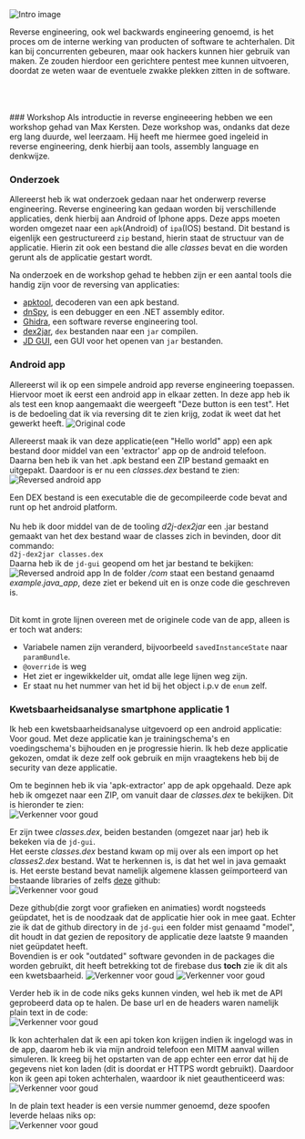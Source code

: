 <img src="./images/reverse-engineering/reverse-intro.jpg" alt="Intro image" class="phishing_img">
<p style="margin-top: 14px;">Reverse engineering, ook wel backwards engineering genoemd, is het proces om de interne werking
van producten of software te achterhalen. Dit kan bij concurrenten gebeuren, maar ook hackers kunnen hier 
gebruik van maken. Ze zouden hierdoor een gerichtere pentest mee kunnen uitvoeren, doordat ze weten waar de eventuele
zwakke plekken zitten in de software.
</p>
<br />
<br />
<br />
### Workshop
Als introductie in reverse engineeering hebben we een workshop gehad van Max Kersten. Deze workshop
was, ondanks dat deze erg lang duurde, wel leerzaam. Hij heeft me hiermee goed ingeleid in reverse engineering, denk hierbij
aan tools, assembly language en denkwijze.

### Onderzoek
Allereerst heb ik wat onderzoek gedaan naar het onderwerp reverse engineering. Reverse engineering kan gedaan worden bij verschillende applicaties,
denk hierbij aan Android of Iphone apps. Deze apps moeten worden omgezet naar een ``apk``(Android) of ``ipa``(IOS) bestand.
Dit bestand is eigenlijk een gestructureerd ``zip`` bestand, hierin staat de structuur van de applicatie. Hierin zit ook een bestand
die alle *classes*  bevat en die worden gerunt als de applicatie gestart wordt.


Na onderzoek en de workshop gehad te hebben zijn er een aantal tools die handig zijn voor de reversing van applicaties:
- [apktool](https://ibotpeaches.github.io/Apktool/), decoderen van een apk bestand.
- [dnSpy](https://github.com/dnSpy/dnSpy), is een debugger en een .NET assembly editor.
- [Ghidra](https://ghidra-sre.org/), een software reverse engineering tool.
- [dex2jar](https://github.com/pxb1988/dex2jar), ``dex`` bestanden naar een ``jar`` compilen.
- [JD GUI](https://tools.kali.org/reverse-engineering/jd-gui), een GUI voor het openen van ``jar`` bestanden.

### Android app
Allereerst wil ik op een simpele android app reverse engineering toepassen. Hiervoor moet ik eerst een 
android app in elkaar zetten. In deze app heb ik als test een knop aangemaakt die weergeeft "Deze button is een test". Het is de bedoeling dat ik via 
reversing dit te zien krijg, zodat ik weet dat het gewerkt heeft.
<img src="./images/reverse-engineering/original.PNG" alt="Original code" class="phish_img" style="align:left;">


Allereerst maak ik van deze applicatie(een "Hello world" app) een apk bestand door middel van een 'extractor' app op de android telefoon.
<br/>
Daarna ben heb ik van het .apk bestand een ZIP bestand gemaakt en uitgepakt. Daardoor is er nu een *classes.dex* bestand te zien:
<br />
<img src="./images/reverse-engineering/verkenner.PNG" alt="Reversed android app" class="phish_img" style="align:left;">

Een DEX bestand is een executable die de gecompileerde code bevat and runt op het android platform.
<br />
<br />
Nu heb ik door middel van de de tooling *d2j-dex2jar* een .jar bestand gemaakt van het dex bestand waar de classes zich in bevinden, door dit commando:<br/>
``d2j-dex2jar classes.dex``<br/>
Daarna heb ik de ``jd-gui`` geopend om het jar bestand te bekijken:
<img src="./images/reverse-engineering/reversed.PNG" alt="Reversed android app" class="phish_img" style="align:left;">
In de folder */com* staat een bestand genaamd *example.java_app*, deze ziet er bekend uit en is onze code die geschreven is.

<br/>Dit komt in grote lijnen overeen met de originele code van de app, alleen is er toch wat anders:
- Variabele namen zijn veranderd, bijvoorbeeld ``savedInstanceState`` naar ``paramBundle``.
- ```@override``` is weg
- Het ziet er ingewikkelder uit, omdat alle lege lijnen weg zijn.
- Er staat nu het nummer van het id bij het object i.p.v de ``enum`` zelf.

### Kwetsbaarheidsanalyse smartphone applicatie 1
Ik heb een kwetsbaarheidsanalyse uitgevoerd op een android applicatie: Voor goud.
Met deze applicatie kan je trainingschema's en voedingschema's bijhouden en je progressie hierin.
Ik heb deze applicatie gekozen, omdat ik deze zelf ook gebruik en mijn vraagtekens heb bij de security van
deze applicatie.

Om te beginnen heb ik via 'apk-extractor' app de apk opgehaald. Deze apk heb ik omgezet naar een ZIP, om vanuit
daar de *classes.dex* te bekijken. Dit is hieronder te zien: <br />
<img src="./images/reverse-engineering/voor_goud/verkenner.PNG" alt="Verkenner voor goud" class="phish_img" style="align:left;">

Er zijn twee *classes.dex*, beiden bestanden (omgezet naar jar) heb ik bekeken via de ``jd-gui``.<br /> 
Het eerste *classes.dex* bestand kwam op mij over als een import op het *classes2.dex* bestand. Wat te herkennen is, is dat het wel in java gemaakt is. 
Het eerste bestand bevat namelijk algemene klassen geïmporteerd van bestaande libraries of zelfs [deze](https://github.com/PhilJay/MPAndroidChart/tree/master/MPChartLib/src/main/java/com/github/mikephil/charting) github:<br />
<img src="./images/reverse-engineering/voor_goud/github.PNG" alt="Verkenner voor goud" class="phish_img" style="align:left;">

Deze github(die zorgt voor grafieken en animaties) wordt nogsteeds geüpdatet, het is de noodzaak dat de applicatie hier ook in mee gaat. Echter zie ik dat de github directory in de ``jd-gui`` een folder mist genaamd "model", dit
houdt in dat gezien de repository de applicatie deze laatste 9 maanden niet geüpdatet heeft. <br />
Bovendien is er ook "outdated" software gevonden in de packages die worden gebruikt, dit heeft betrekking tot de firebase dus **toch** zie ik dit als een kwetsbaarheid.
<img src="./images/reverse-engineering/voor_goud/outdated_plugins.PNG" alt="Verkenner voor goud" class="phish_img" style="align:left;">
<img src="./images/reverse-engineering/voor_goud/release_notes.PNG" alt="Verkenner voor goud" class="phish_img" style="align:right;">

Verder heb ik in de code niks geks kunnen vinden, wel heb ik met de API geprobeerd data op te halen. De base url en de headers waren namelijk plain text in de code: <br />
<img src="./images/reverse-engineering/voor_goud/jdgui.PNG" alt="Verkenner voor goud" class="phish_img" style="align:left;">

Ik kon achterhalen dat ik een api token kon krijgen indien ik ingelogd was in de app, daarom heb ik via mijn android telefoon een MITM aanval willen simuleren. 
Ik kreeg bij het opstarten van de app echter een error dat hij de gegevens niet kon laden (dit is doordat er HTTPS wordt gebruikt).
Daardoor kon ik geen api token achterhalen, waardoor ik niet geauthenticeerd was:<br />
<img src="./images/reverse-engineering/voor_goud/postman_unauthorized.PNG" alt="Verkenner voor goud" class="phish_img" style="align:left;">

In de plain text header is een versie nummer genoemd, deze spoofen leverde helaas niks op: <br />
<img src="./images/reverse-engineering/voor_goud/wrong_api_version.PNG" alt="Verkenner voor goud" class="phish_img" style="align:left;">















